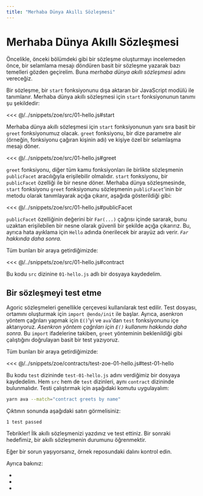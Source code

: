 ```yaml
---
title: "Merhaba Dünya Akıllı Sözleşmesi"
---
```


# Merhaba Dünya Akıllı Sözleşmesi

Öncelikle, önceki bölümdeki  gibi bir sözleşme oluşturmayı incelemeden önce, bir selamlama mesajı döndüren basit bir sözleşme yazarak bazı temelleri gözden geçirelim. Buna _merhaba dünya akıllı sözleşmesi_ adını vereceğiz.

Bir sözleşme, bir `start` fonksiyonunu dışa aktaran bir JavaScript modülü ile tanımlanır. Merhaba dünya akıllı sözleşmesi için `start` fonksiyonunun tanımı şu şekildedir:

<<< @/../snippets/zoe/src/01-hello.js#start

Merhaba dünya akıllı sözleşmesi için `start` fonksiyonunun yanı sıra basit bir `greet` fonksiyonumuz olacak. `greet` fonksiyonu, bir dize parametre alır (örneğin, fonksiyonu çağıran kişinin adı) ve kişiye özel bir selamlaşma mesajı döner.

<<< @/../snippets/zoe/src/01-hello.js#greet

`greet` fonksiyonu, diğer tüm kamu fonksiyonları ile birlikte sözleşmenin `publicFacet` aracılığıyla erişilebilir olmalıdır. `start` fonksiyonu, bir `publicFacet` özelliği ile bir nesne döner. Merhaba dünya sözleşmesinde, `start` fonksiyonu `greet` fonksiyonunu sözleşmenin `publicFacet`'inin bir metodu olarak tanımlayarak açığa çıkarır, aşağıda gösterildiği gibi:

<<< @/../snippets/zoe/src/01-hello.js#publicFacet

`publicFacet` özelliğinin değerini bir `Far(...)` çağrısı içinde sararak, bunu uzaktan erişilebilen bir nesne olarak güvenli bir şekilde açığa çıkarırız. Bu, ayrıca hata ayıklama için `Hello` adında önerilecek bir arayüz adı verir.
_`Far` hakkında  daha sonra._

Tüm bunları bir araya getirdiğimizde:

<<< @/../snippets/zoe/src/01-hello.js#contract

Bu kodu `src` dizinine `01-hello.js` adlı bir dosyaya kaydedelim.

## Bir sözleşmeyi test etme

Agoric sözleşmeleri genellikle  çerçevesi kullanılarak test edilir. Test dosyası,  ortamını oluşturmak için `import @endo/init` ile başlar. Ayrıca, asenkron yöntem çağrıları yapmak için `E()`'yi ve `ava`'dan `test` fonksiyonunu içe aktarıyoruz. _Asenkron yöntem çağrıları için `E()` kullanımı hakkında  daha sonra._ Bu `import` ifadelerine takiben, `greet` yönteminin beklenildiği gibi çalıştığını doğrulayan basit bir test yazıyoruz.

Tüm bunları bir araya getirdiğimizde:

<<< @/../snippets/zoe/contracts/test-zoe-01-hello.js#test-01-hello

Bu kodu `test` dizininde `test-01-hello.js` adını verdiğimiz bir dosyaya kaydedelim. Hem `src` hem de `test` dizinleri, aynı `contract` dizininde bulunmalıdır. Testi çalıştırmak için aşağıdaki komutu uygulayalım:

```sh
yarn ava --match="contract greets by name"
```

Çıktının sonunda aşağıdaki satırı görmelisiniz:

```
1 test passed
```

Tebrikler! İlk akıllı sözleşmenizi yazdınız ve test ettiniz. Bir sonraki hedefimiz, bir akıllı sözleşmenin durumunu öğrenmektir.

Eğer bir sorun yaşıyorsanız, örnek reposundaki  dalını kontrol edin.

Ayrıca bakınız:

- 
- 
- 